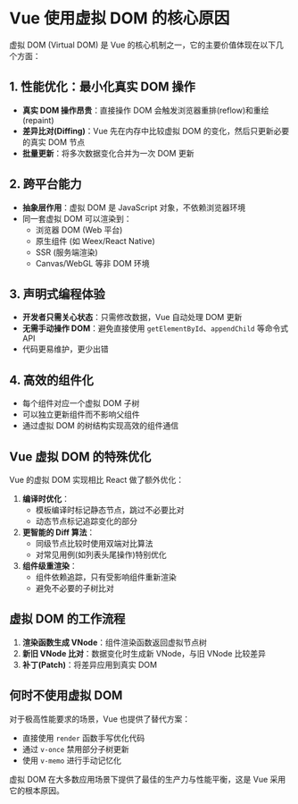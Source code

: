 # Vue 使用虚拟 DOM 的核心原因

虚拟 DOM (Virtual DOM) 是 Vue 的核心机制之一，它的主要价值体现在以下几个方面：

## 1. 性能优化：最小化真实 DOM 操作

- **真实 DOM 操作昂贵**：直接操作 DOM 会触发浏览器重排(reflow)和重绘(repaint)
- **差异比对(Diffing)**：Vue 先在内存中比较虚拟 DOM 的变化，然后只更新必要的真实 DOM 节点
- **批量更新**：将多次数据变化合并为一次 DOM 更新

## 2. 跨平台能力

- **抽象层作用**：虚拟 DOM 是 JavaScript 对象，不依赖浏览器环境
- 同一套虚拟 DOM 可以渲染到：
    - 浏览器 DOM (Web 平台)
    - 原生组件 (如 Weex/React Native)
    - SSR (服务端渲染)
    - Canvas/WebGL 等非 DOM 环境

## 3. 声明式编程体验

- **开发者只需关心状态**：只需修改数据，Vue 自动处理 DOM 更新
- **无需手动操作 DOM**：避免直接使用 `getElementById`、`appendChild` 等命令式 API
- 代码更易维护，更少出错

## 4. 高效的组件化

- 每个组件对应一个虚拟 DOM 子树
- 可以独立更新组件而不影响父组件
- 通过虚拟 DOM 的树结构实现高效的组件通信

## Vue 虚拟 DOM 的特殊优化

Vue 的虚拟 DOM 实现相比 React 做了额外优化：

1. **编译时优化**：
    - 模板编译时标记静态节点，跳过不必要比对
    - 动态节点标记追踪变化的部分
2. **更智能的 Diff 算法**：
    - 同级节点比较时使用双端对比算法
    - 对常见用例(如列表头尾操作)特别优化
3. **组件级重渲染**：
    - 组件依赖追踪，只有受影响组件重新渲染
    - 避免不必要的子树比对

## 虚拟 DOM 的工作流程

1. **渲染函数生成 VNode**：组件渲染函数返回虚拟节点树
2. **新旧 VNode 比对**：数据变化时生成新 VNode，与旧 VNode 比较差异
3. **补丁(Patch)**：将差异应用到真实 DOM

## 何时不使用虚拟 DOM

对于极高性能要求的场景，Vue 也提供了替代方案：

- 直接使用 `render` 函数手写优化代码
- 通过 `v-once` 禁用部分子树更新
- 使用 `v-memo` 进行手动记忆化

虚拟 DOM 在大多数应用场景下提供了最佳的生产力与性能平衡，这是 Vue 采用它的根本原因。
